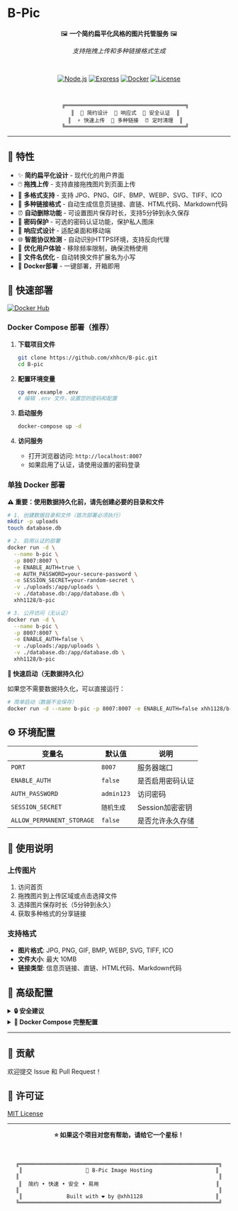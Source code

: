 # B-Pic

<div align="center">

🖼️ **一个简约扁平化风格的图片托管服务** 🖼️

*支持拖拽上传和多种链接格式生成*

<br>

[![Node.js](https://img.shields.io/badge/Node.js-18+-339933?style=for-the-badge&logo=node.js&logoColor=white)](https://nodejs.org/)
[![Express](https://img.shields.io/badge/Express-4.18+-000000?style=for-the-badge&logo=express&logoColor=white)](https://expressjs.com/)
[![Docker](https://img.shields.io/badge/Docker-Ready-2496ED?style=for-the-badge&logo=docker&logoColor=white)](https://www.docker.com/)
[![License](https://img.shields.io/badge/License-MIT-blue?style=for-the-badge)](LICENSE)

<br>

```
    ╔══════════════════════════════════════╗
    ║  🎨 简约设计  📱 响应式  🔐 安全认证  ║
    ║  ⚡ 快速上传  🔗 多种链接  ⏰ 定时清理  ║
    ╚══════════════════════════════════════╝
```

</div>

---

## 🌟 特性

- ✨ **简约扁平化设计** - 现代化的用户界面
- 🖱️ **拖拽上传** - 支持直接拖拽图片到页面上传
- 🎯 **多格式支持** - 支持 JPG、PNG、GIF、BMP、WEBP、SVG、TIFF、ICO
- 🔗 **多种链接格式** - 自动生成信息页链接、直链、HTML代码、Markdown代码
- ⏰ **自动删除功能** - 可设置图片保存时长，支持5分钟到永久保存
- 🔐 **密码保护** - 可选的密码认证功能，保护私人图床
- 📱 **响应式设计** - 适配桌面和移动端
- 🌐 **智能协议检测** - 自动识别HTTPS环境，支持反向代理
- 🚀 **优化用户体验** - 移除频率限制，确保流畅使用
- 🔧 **文件名优化** - 自动转换文件扩展名为小写
- 🐳 **Docker部署** - 一键部署，开箱即用

## 🚀 快速部署

[![Docker Hub](https://img.shields.io/badge/Docker%20Hub-xhh1128%2Fb--pic-2496ED?style=for-the-badge&logo=docker&logoColor=white)](https://hub.docker.com/r/xhh1128/b-pic)

### Docker Compose 部署（推荐）

1. **下载项目文件**
   ```bash
   git clone https://github.com/xhhcn/B-pic.git
   cd B-pic
   ```

2. **配置环境变量**
   ```bash
   cp env.example .env
   # 编辑 .env 文件，设置您的密码和配置
   ```

3. **启动服务**
   ```bash
   docker-compose up -d
   ```

4. **访问服务**
   - 打开浏览器访问: `http://localhost:8007`
   - 如果启用了认证，请使用设置的密码登录

### 单独 Docker 部署

**⚠️ 重要：使用数据持久化前，请先创建必要的目录和文件**

```bash
# 1. 创建数据目录和文件（首次部署必须执行）
mkdir -p uploads
touch database.db

# 2. 启用认证的部署
docker run -d \
  --name b-pic \
  -p 8007:8007 \
  -e ENABLE_AUTH=true \
  -e AUTH_PASSWORD=your-secure-password \
  -e SESSION_SECRET=your-random-secret \
  -v ./uploads:/app/uploads \
  -v ./database.db:/app/database.db \
  xhh1128/b-pic

# 3. 公开访问（无认证）
docker run -d \
  --name b-pic \
  -p 8007:8007 \
  -e ENABLE_AUTH=false \
  -v ./uploads:/app/uploads \
  -v ./database.db:/app/database.db \
  xhh1128/b-pic
```

**🚀 快速启动（无数据持久化）**

如果您不需要数据持久化，可以直接运行：

```bash
# 简单启动（数据不会保存）
docker run -d --name b-pic -p 8007:8007 -e ENABLE_AUTH=false xhh1128/b-pic
```

## ⚙️ 环境配置

| 变量名 | 默认值 | 说明 |
|--------|--------|------|
| `PORT` | `8007` | 服务器端口 |
| `ENABLE_AUTH` | `false` | 是否启用密码认证 |
| `AUTH_PASSWORD` | `admin123` | 访问密码 |
| `SESSION_SECRET` | `随机生成` | Session加密密钥 |
| `ALLOW_PERMANENT_STORAGE` | `false` | 是否允许永久存储 |

## 📖 使用说明

### 上传图片
1. 访问首页
2. 拖拽图片到上传区域或点击选择文件
3. 选择图片保存时长（5分钟到永久）
4. 获取多种格式的分享链接

### 支持格式
- **图片格式**: JPG, PNG, GIF, BMP, WEBP, SVG, TIFF, ICO
- **文件大小**: 最大 10MB
- **链接类型**: 信息页链接、直链、HTML代码、Markdown代码

## 🔧 高级配置

<details>
<summary><b>🔒 安全建议</b></summary>

- 使用复杂密码，包含大小写字母、数字和特殊字符
- 生产环境建议使用HTTPS
- 定期更新Docker镜像
- 合理配置防火墙规则

</details>

<details>
<summary><b>🐳 Docker Compose 完整配置</b></summary>

```yaml
version: '3.8'
services:
  b-pic:
    build: .
    container_name: b-pic
    restart: unless-stopped
    ports:
      - "8007:8007"
    environment:
      - NODE_ENV=production
      - PORT=8007
      - ENABLE_AUTH=true
      - AUTH_PASSWORD=your-secure-password-change-me
      - SESSION_SECRET=your-random-session-secret-change-me
      - ALLOW_PERMANENT_STORAGE=false
    volumes:
      - ./uploads:/app/uploads
      - ./database.db:/app/database.db
    healthcheck:
      test: ["CMD", "wget", "--quiet", "--tries=1", "--spider", "http://localhost:8007/api/auth/status"]
      interval: 30s
      timeout: 10s
      retries: 3
```

</details>

---

## 🤝 贡献

欢迎提交 Issue 和 Pull Request！

## 📄 许可证

[MIT License](LICENSE)

---

<div align="center">

**⭐ 如果这个项目对您有帮助，请给它一个星标！**

<br>

```
╔═══════════════════════════════════════════════════════════════╗
║                    🎨 B-Pic Image Hosting                    ║
║                                                               ║
║  简约 • 快速 • 安全 • 易用                                     ║
║                                                               ║
║              Built with ❤️ by @xhh1128                       ║
╚═══════════════════════════════════════════════════════════════╝
```

</div> 